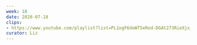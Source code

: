 ```yaml
---
week: 18
date: 2020-07-18
clips: 
- https://www.youtube.com/playlist?list=PL1ogF6doWT5eRod-DGAt273RieXjx_HDe
curator: Liz
---
```

